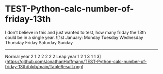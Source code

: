 # TEST-Python-calc-number-of-friday-13th
I don't believe in this and just wanted to test, how many friday the 13th could be in a single year.
![1st January:      Monday    Tuesday    Wednesday    Thursday    Friday    Saturday    Sunday
--------------  --------  ---------  -----------  ----------  --------  ----------  --------
Normal year            2          1            2           2         2           2         2
Leap year              1          2            1           3         1           1         3](https://github.com/JonathanHoffmann/TEST-Python-calc-number-of-friday-13th/blob/main/TableResult.png)
